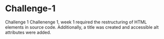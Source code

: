 # Challenge-1
Challenge 1
Challenenge 1, week 1 required the restructuring of HTML elements in source code. Additionally, a title was created and accessible alt attributes were added.
